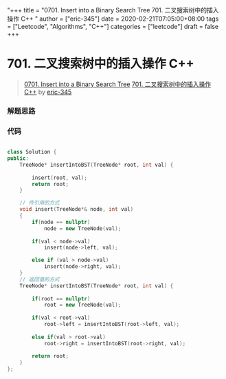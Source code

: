 "+++
title = "0701. Insert into a Binary Search Tree 701. 二叉搜索树中的插入操作 C++ "
author = ["eric-345"]
date = 2020-02-21T07:05:00+08:00
tags = ["Leetcode", "Algorithms", "C++"]
categories = ["leetcode"]
draft = false
+++

# 701. 二叉搜索树中的插入操作 C++

> [0701. Insert into a Binary Search Tree](https://leetcode-cn.com/problems/insert-into-a-binary-search-tree/)
> [701. 二叉搜索树中的插入操作 C++](https://leetcode-cn.com/problems/insert-into-a-binary-search-tree/solution/c-by-eric-345-48/) by [eric-345](https://leetcode-cn.com/u/eric-345/)

### 解题思路
### 代码

```cpp

class Solution {
public:
    TreeNode* insertIntoBST(TreeNode* root, int val) {
        
        insert(root, val);
        return root;
    }

    // 传引用的方式
    void insert(TreeNode*& node, int val)
    {
        if(node == nullptr)
            node = new TreeNode(val);
        
        if(val < node->val)
            insert(node->left, val);

        else if (val > node->val)
            insert(node->right, val);
    }
    // 返回值的方式
    TreeNode* insertIntoBST(TreeNode* root, int val) {
        
        if(root == nullptr)
            root = new TreeNode(val);
        
        if(val < root->val)
            root->left = insertIntoBST(root->left, val);
        
        else if(val > root->val)
            root->right = insertIntoBST(root->right, val);
            
        return root;
    }
};
```